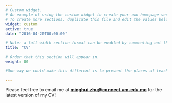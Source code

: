 ```yaml
---
# Custom widget.
# An example of using the custom widget to create your own homepage section.
# To create more sections, duplicate this file and edit the values below as desired.
widget: custom
active: true
date: "2016-04-20T00:00:00"

# Note: a full width section format can be enabled by commenting out the `title` and `subtitle` with a `#`.
title: "CV"

# Order that this section will appear in.
weight: 80

#One way we could make this different is to present the places of teaching as a smaller list with a click through to course descriptions and why we were teaching at that location. More in line with the project presentation line of reasoning. If we did each teaching engagement independently like a talk, and then aggregate them, then we could use schema.org metadata to describe each teaching engagement.

---
```

Please feel free to email me at **minghui.zhu@connect.um.edu.mo** for the latest version of my CV!

